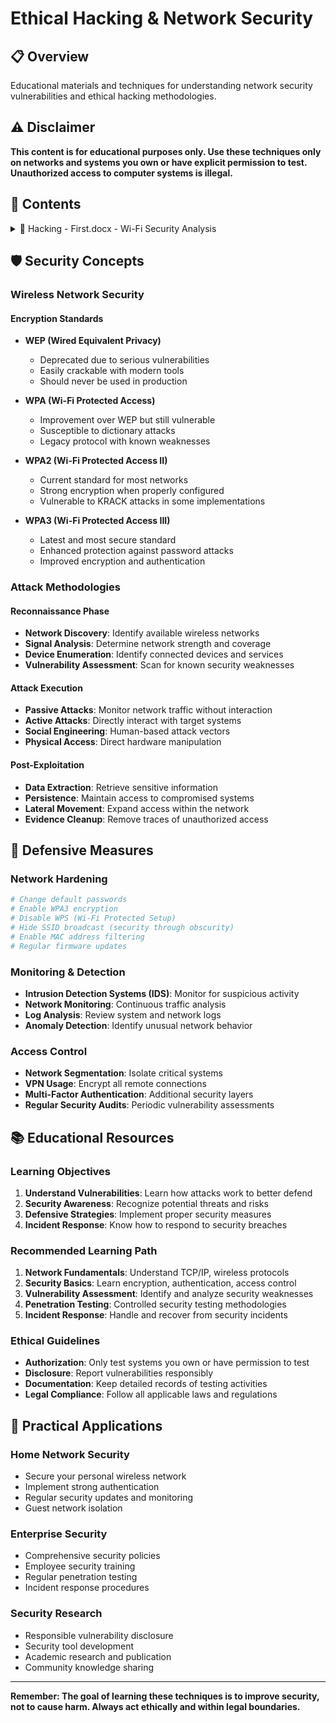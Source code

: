 # Ethical Hacking & Network Security

## 📋 Overview
Educational materials and techniques for understanding network security vulnerabilities and ethical hacking methodologies.

## ⚠️ Disclaimer
**This content is for educational purposes only. Use these techniques only on networks and systems you own or have explicit permission to test. Unauthorized access to computer systems is illegal.**

## 📁 Contents

<details>
<summary>📄 Hacking - First.docx - Wi-Fi Security Analysis</summary>

### Wi-Fi Security Vulnerabilities

#### Dictionary Attack
- **Concept**: Systematic password cracking using common passwords
- **Target**: WPA/WPA2 encrypted networks with weak passwords
- **Tools**: Wordlist-based password cracking tools
- **Defense**: Use strong, complex passwords with mixed characters
- **Detection**: Monitor for repeated authentication failures

#### Man-in-the-Middle (MITM) Attack
- **Concept**: Intercepting communication between two parties
- **Techniques**: 
  - Rogue Access Point creation
  - ARP spoofing and poisoning
  - DNS hijacking and redirection
  - SSL/TLS certificate manipulation
- **Targets**: Unencrypted or poorly secured wireless networks
- **Impact**: Data interception, credential theft, session hijacking
- **Prevention**: 
  - Use encrypted connections (HTTPS, VPN)
  - Verify SSL certificates
  - Avoid public Wi-Fi for sensitive activities
  - Enable network encryption (WPA3)

### Network Security Fundamentals
- **Wireless Protocols**: Understanding WEP, WPA, WPA2, WPA3 security
- **Encryption Methods**: Different encryption standards and vulnerabilities
- **Authentication**: Various authentication mechanisms and weaknesses
- **Network Monitoring**: Packet capture and analysis techniques

</details>

## 🛡️ Security Concepts

### Wireless Network Security

#### Encryption Standards
- **WEP (Wired Equivalent Privacy)**
  - Deprecated due to serious vulnerabilities
  - Easily crackable with modern tools
  - Should never be used in production

- **WPA (Wi-Fi Protected Access)**
  - Improvement over WEP but still vulnerable
  - Susceptible to dictionary attacks
  - Legacy protocol with known weaknesses

- **WPA2 (Wi-Fi Protected Access II)**
  - Current standard for most networks
  - Strong encryption when properly configured
  - Vulnerable to KRACK attacks in some implementations

- **WPA3 (Wi-Fi Protected Access III)**
  - Latest and most secure standard
  - Enhanced protection against password attacks
  - Improved encryption and authentication

### Attack Methodologies

#### Reconnaissance Phase
- **Network Discovery**: Identify available wireless networks
- **Signal Analysis**: Determine network strength and coverage
- **Device Enumeration**: Identify connected devices and services
- **Vulnerability Assessment**: Scan for known security weaknesses

#### Attack Execution
- **Passive Attacks**: Monitor network traffic without interaction
- **Active Attacks**: Directly interact with target systems
- **Social Engineering**: Human-based attack vectors
- **Physical Access**: Direct hardware manipulation

#### Post-Exploitation
- **Data Extraction**: Retrieve sensitive information
- **Persistence**: Maintain access to compromised systems
- **Lateral Movement**: Expand access within the network
- **Evidence Cleanup**: Remove traces of unauthorized access

## 🔧 Defensive Measures

### Network Hardening
```bash
# Change default passwords
# Enable WPA3 encryption
# Disable WPS (Wi-Fi Protected Setup)
# Hide SSID broadcast (security through obscurity)
# Enable MAC address filtering
# Regular firmware updates
```

### Monitoring & Detection
- **Intrusion Detection Systems (IDS)**: Monitor for suspicious activity
- **Network Monitoring**: Continuous traffic analysis
- **Log Analysis**: Review system and network logs
- **Anomaly Detection**: Identify unusual network behavior

### Access Control
- **Network Segmentation**: Isolate critical systems
- **VPN Usage**: Encrypt all remote connections
- **Multi-Factor Authentication**: Additional security layers
- **Regular Security Audits**: Periodic vulnerability assessments

## 📚 Educational Resources

### Learning Objectives
1. **Understand Vulnerabilities**: Learn how attacks work to better defend
2. **Security Awareness**: Recognize potential threats and risks
3. **Defensive Strategies**: Implement proper security measures
4. **Incident Response**: Know how to respond to security breaches

### Recommended Learning Path
1. **Network Fundamentals**: Understand TCP/IP, wireless protocols
2. **Security Basics**: Learn encryption, authentication, access control
3. **Vulnerability Assessment**: Identify and analyze security weaknesses
4. **Penetration Testing**: Controlled security testing methodologies
5. **Incident Response**: Handle and recover from security incidents

### Ethical Guidelines
- **Authorization**: Only test systems you own or have permission to test
- **Disclosure**: Report vulnerabilities responsibly
- **Documentation**: Keep detailed records of testing activities
- **Legal Compliance**: Follow all applicable laws and regulations

## 🎯 Practical Applications

### Home Network Security
- Secure your personal wireless network
- Implement strong authentication
- Regular security updates and monitoring
- Guest network isolation

### Enterprise Security
- Comprehensive security policies
- Employee security training
- Regular penetration testing
- Incident response procedures

### Security Research
- Responsible vulnerability disclosure
- Security tool development
- Academic research and publication
- Community knowledge sharing

---

**Remember: The goal of learning these techniques is to improve security, not to cause harm. Always act ethically and within legal boundaries.**